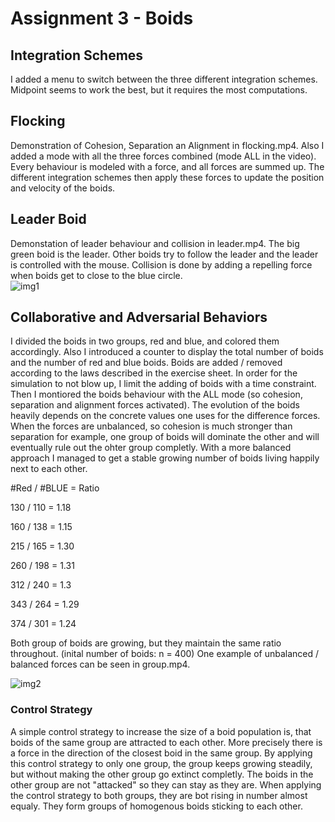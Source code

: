 # Assignment 3 - Boids

## Integration Schemes
I added a menu to switch between the three different integration schemes. 
Midpoint seems to work the best, but it requires the most computations.

## Flocking
Demonstration of Cohesion, Separation an Alignment in flocking.mp4. 
Also I added a mode with all the three forces combined (mode ALL in the video).
Every behaviour is modeled with a force, and all forces are summed up. The different integration schemes then apply these forces to update the position and velocity of the boids.

## Leader Boid
Demonstation of leader behaviour and collision in leader.mp4. The big green boid is the leader. Other boids try to follow the leader and the leader is controlled with the mouse. Collision is done by adding a repelling force when boids get to close to the blue circle.  
![img1](https://user-images.githubusercontent.com/50596774/114852376-ff84e000-9de2-11eb-9d2b-3e6f6e537229.png)

## Collaborative and Adversarial Behaviors
I divided the boids in two groups, red and blue, and colored them accordingly. Also I introduced a counter to display the total number of boids and the number of red and blue boids. Boids are added / removed according to the laws described in the exercise sheet. In order for the simulation to not blow up, I limit the adding of boids with a time constraint. Then I montiored the boids behaviour with the ALL mode (so cohesion, separation and alignment forces activated). The evolution of the boids heavily depends on the concrete values one uses for the difference forces. When the forces are unbalanced, so cohesion is much stronger than separation for example, one group of boids will dominate the other and will eventually rule out the ohter group completly. With a more balanced approach I managed to get a stable growing number of boids living happily next to each other.

#Red / #BLUE = Ratio

130 / 110 = 1.18

160 / 138 = 1.15

215 / 165 = 1.30

260 / 198 = 1.31

312 / 240 = 1.3

343 / 264 = 1.29

374 / 301 = 1.24

Both group of boids are growing, but they maintain the same ratio throughout. (inital number of boids: n = 400)
One example of unbalanced / balanced forces can be seen in group.mp4. 

![img2](https://user-images.githubusercontent.com/50596774/115003941-936bb000-9ea6-11eb-95bb-d8f7c76cffd7.PNG)
 
### Control Strategy
A simple control strategy to increase the size of a boid population is, that boids of the same group are attracted to each other. More precisely there is a force in the direction of the closest boid in the same group. By applying this control strategy to only one group, the group keeps growing steadily, but without making the other group go extinct completly. The boids in the other group are not "attacked" so they can stay as they are. 
When applying the control strategy to both groups, they are bot rising in number almost equaly. They form groups of homogenous boids sticking to each other.
